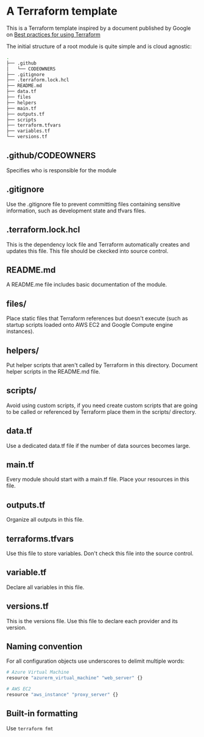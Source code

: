 # A Terraform template

This is a Terraform template inspired by a document published by Google on [Best  practices for using Terraform](https://view.hashicorp.com/ODQ1LVpMRi0xOTEAAAGJY_TfoRHc-D8qY7FGbrLfviHK8DgFD7RraldwA5rWcLZ-Epmk9ffVwXH-TqyUsvT9nzO9p8JnSA0ZZdE=)


The initial structure of a root module is quite simple and is cloud agnostic:

``` bash
.
├── .github
│   └── CODEOWNERS
├── .gitignore
├── .terraform.lock.hcl 
├── README.md
├── data.tf
├── files
├── helpers
├── main.tf
├── outputs.tf
├── scripts
├── terraform.tfvars
├── variables.tf
└── versions.tf


```

## .github/CODEOWNERS

Specifies who is responsible for the module



## .gitignore
Use the .gitignore file to prevent committing files containing sensitive information, such as development state and tfvars files.



## .terraform.lock.hcl
This is the dependency lock file and Terraform automatically creates and updates this file. This file should be ckecked into source control.



## README.md
A README.me file includes basic documentation of the module.



## files/
Place static files that Terraform references but doesn't execute (such as startup scripts loaded onto AWS EC2 and Google Compute engine instances).



## helpers/
Put helper scripts that aren't called by Terraform in this directory. Document helper scripts in the README.md file.



## scripts/
Avoid using custom scripts, if you need create custom scripts that are going to be called or referenced by Terraform place them in the scripts/ directory.



## data.tf
Use a dedicated data.tf file if the number of data sources becomes large.



## main.tf
Every module should start with a main.tf file. Place your resources in this file.



## outputs.tf
Organize all outputs in this file.



## terraforms.tfvars
Use this file to store variables. Don't check this file into the source control.



## variable.tf
Declare all variables in this file.



## versions.tf
This is the versions file. Use this file to declare each provider and its version.


## Naming convention
For all configuration objects use underscores to delimit multiple words:

``` bash
# Azure Virtual Machine
resource "azurerm_virtual_machine" "web_server" {}

# AWS EC2
resource "aws_instance" "proxy_server" {}

``` 

## Built-in formatting
Use ``` terraform fmt ``` 





